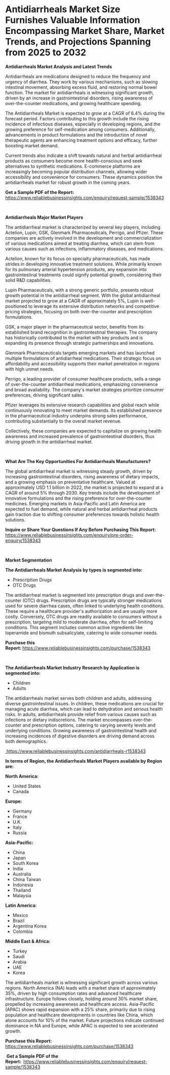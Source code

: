 <p><h1>Antidiarrheals Market Size Furnishes Valuable Information Encompassing Market Share, Market Trends, and Projections Spanning from 2025 to 2032</h1></p><p><strong>Antidiarrheals Market Analysis and Latest Trends</strong></p>
<p><p>Antidiarrheals are medications designed to reduce the frequency and urgency of diarrhea. They work by various mechanisms, such as slowing intestinal movement, absorbing excess fluid, and restoring normal bowel function. The market for antidiarrheals is witnessing significant growth, driven by an increase in gastrointestinal disorders, rising awareness of over-the-counter medications, and growing healthcare spending.</p><p>The Antidiarrheals Market is expected to grow at a CAGR of 6.4% during the forecast period. Factors contributing to this growth include the rising incidence of infectious diseases, especially in developing regions, and the growing preference for self-medication among consumers. Additionally, advancements in product formulations and the introduction of novel therapeutic agents are enhancing treatment options and efficacy, further boosting market demand.</p><p>Current trends also indicate a shift towards natural and herbal antidiarrheal products as consumers become more health-conscious and seek alternatives to synthetic medications. E-commerce platforms are increasingly becoming popular distribution channels, allowing wider accessibility and convenience for consumers. These dynamics position the antidiarrheals market for robust growth in the coming years.</p></p>
<p><strong>Get a Sample PDF of the Report:&nbsp;</strong> <a href="https://www.reliablebusinessinsights.com/enquiry/request-sample/1538343?utm_campaign=3705&utm_medium=2&utm_source=Github&utm_content=ia&utm_term=19042025&utm_id=antidiarrheals">https://www.reliablebusinessinsights.com/enquiry/request-sample/1538343</a></p>
<p>&nbsp;</p>
<p><strong>Antidiarrheals Major Market Players</strong></p>
<p><p>The antidiarrheal market is characterized by several key players, including Actelion, Lupin, GSK, Glenmark Pharmaceuticals, Perrigo, and Pfizer. These companies are actively involved in the development and commercialization of various medications aimed at treating diarrhea, which can stem from various causes such as infections, inflammatory diseases, and medications. </p><p>Actelion, known for its focus on specialty pharmaceuticals, has made strides in developing innovative treatment solutions. While primarily known for its pulmonary arterial hypertension products, any expansion into gastrointestinal treatments could signify potential growth, considering their solid R&D capabilities.</p><p>Lupin Pharmaceuticals, with a strong generic portfolio, presents robust growth potential in the antidiarrheal segment. With the global antidiarrheal market projected to grow at a CAGR of approximately 5%, Lupin is well-positioned to leverage its extensive distribution networks and competitive pricing strategies, focusing on both over-the-counter and prescription formulations.</p><p>GSK, a major player in the pharmaceutical sector, benefits from its established brand recognition in gastrointestinal therapies. The company has historically contributed to the market with key products and is expanding its presence through strategic partnerships and innovations.</p><p>Glenmark Pharmaceuticals targets emerging markets and has launched multiple formulations of antidiarrheal medications. Their strategic focus on affordability and accessibility supports their market penetration in regions with high unmet needs.</p><p>Perrigo, a leading provider of consumer healthcare products, sells a range of over-the-counter antidiarrheal medications, emphasizing convenience and broad availability. The company's market strategies prioritize consumer preferences, driving significant sales.</p><p>Pfizer leverages its extensive research capabilities and global reach while continuously innovating to meet market demands. Its established presence in the pharmaceutical industry underpins strong sales performance, contributing substantially to the overall market revenue.</p><p>Collectively, these companies are expected to capitalize on growing health awareness and increased prevalence of gastrointestinal disorders, thus driving growth in the antidiarrheal market.</p></p>
<p>&nbsp;</p>
<p><strong>What Are The Key Opportunities For Antidiarrheals Manufacturers?</strong></p>
<p><p>The global antidiarrheal market is witnessing steady growth, driven by increasing gastrointestinal disorders, rising awareness of dietary impacts, and a growing emphasis on preventative healthcare. Valued at approximately USD 1.1 billion in 2022, the market is projected to expand at a CAGR of around 5% through 2030. Key trends include the development of innovative formulations and the rising preference for over-the-counter medicines. Emerging markets in Asia-Pacific and Latin America are expected to fuel demand, while natural and herbal antidiarrheal products gain traction due to shifting consumer preferences towards holistic health solutions.</p></p>
<p><strong>Inquire or Share Your Questions If Any Before Purchasing This Report:</strong> <a href="https://www.reliablebusinessinsights.com/enquiry/pre-order-enquiry/1538343?utm_campaign=3705&utm_medium=2&utm_source=Github&utm_content=ia&utm_term=19042025&utm_id=antidiarrheals">https://www.reliablebusinessinsights.com/enquiry/pre-order-enquiry/1538343</a></p>
<p>&nbsp;</p>
<p><strong>Market Segmentation</strong></p>
<p><strong>The Antidiarrheals Market Analysis by types is segmented into:</strong></p>
<p><ul><li>Prescription Drugs</li><li>OTC Drugs</li></ul></p>
<p><p>The antidiarrheal market is segmented into prescription drugs and over-the-counter (OTC) drugs. Prescription drugs are typically stronger medications used for severe diarrhea cases, often linked to underlying health conditions. These require a healthcare provider's authorization and are usually more costly. Conversely, OTC drugs are readily available to consumers without a prescription, targeting mild to moderate diarrhea, often for self-limiting conditions. This segment includes common active ingredients like loperamide and bismuth subsalicylate, catering to wide consumer needs.</p></p>
<p><strong>Purchase this Report:&nbsp;</strong><a href="https://www.reliablebusinessinsights.com/purchase/1538343?utm_campaign=3705&utm_medium=2&utm_source=Github&utm_content=ia&utm_term=19042025&utm_id=antidiarrheals">https://www.reliablebusinessinsights.com/purchase/1538343</a></p>
<p>&nbsp;</p>
<p><strong>The Antidiarrheals Market Industry Research by Application is segmented into:</strong></p>
<p><ul><li>Children</li><li>Adults</li></ul></p>
<p><p>The antidiarrheals market serves both children and adults, addressing diverse gastrointestinal issues. In children, these medications are crucial for managing acute diarrhea, which can lead to dehydration and serious health risks. In adults, antidiarrheals provide relief from various causes such as infections or dietary indiscretions. The market encompasses over-the-counter and prescription options, catering to varying severity levels and underlying conditions. Growing awareness of gastrointestinal health and increasing incidences of digestive disorders are driving demand across both demographics.</p></p>
<p><a href="https://www.reliablebusinessinsights.com/antidiarrheals-r1538343?utm_campaign=3705&utm_medium=2&utm_source=Github&utm_content=ia&utm_term=19042025&utm_id=antidiarrheals">&nbsp;https://www.reliablebusinessinsights.com/antidiarrheals-r1538343</a></p>
<p><strong>In terms of Region, the Antidiarrheals Market Players available by Region are:</strong></p>
<p>
    <p> <strong> North America: </strong>
        <ul>
            <li>United States</li>
            <li>Canada</li>
        </ul>
        </p> 
    <p> <strong> Europe: </strong>
        <ul>
            <li>Germany</li>
            <li>France</li>
            <li>U.K.</li>
            <li>Italy</li>
            <li>Russia</li>
        </ul>
        </p> 
    <p> <strong> Asia-Pacific: </strong>
        <ul>
            <li>China</li>
            <li>Japan</li>
            <li>South Korea</li>
            <li>India</li>
            <li>Australia</li>
            <li>China Taiwan</li>
            <li>Indonesia</li>
            <li>Thailand</li>
            <li>Malaysia</li>
        </ul>
        </p> 
    <p> <strong> Latin America: </strong>
        <ul>
            <li>Mexico</li>
            <li>Brazil</li>
            <li>Argentina Korea</li>
            <li>Colombia</li>
        </ul>
        </p> 
    <p> <strong> Middle East & Africa: </strong>
        <ul>
            <li>Turkey</li>
            <li>Saudi</li>
            <li>Arabia</li>
            <li>UAE</li>
            <li>Korea</li>
        </ul>
    </p>
    </p>
<p><p>The antidiarrheals market is witnessing significant growth across various regions. North America (NA) leads with a market share of approximately 35%, driven by high consumption rates and advanced healthcare infrastructure. Europe follows closely, holding around 30% market share, propelled by increasing awareness and healthcare access. Asia-Pacific (APAC) shows rapid expansion with a 25% share, primarily due to rising population and healthcare developments in countries like China, which alone accounts for 10% of the market. Future projections indicate continued dominance in NA and Europe, while APAC is expected to see accelerated growth.</p></p>
<p><strong>Purchase this Report: </strong><a href="https://www.reliablebusinessinsights.com/purchase/1538343?utm_campaign=3705&utm_medium=2&utm_source=Github&utm_content=ia&utm_term=19042025&utm_id=antidiarrheals">https://www.reliablebusinessinsights.com/purchase/1538343</a></p>
<p>&nbsp;<strong>Get a Sample PDF of the Report:&nbsp;&nbsp;</strong><a href="https://www.reliablebusinessinsights.com/enquiry/request-sample/1538343?utm_campaign=3705&utm_medium=2&utm_source=Github&utm_content=ia&utm_term=19042025&utm_id=antidiarrheals">https://www.reliablebusinessinsights.com/enquiry/request-sample/1538343</a></p>
<p><strong></strong></p>
<p><p></p><p></p><p></p></p>